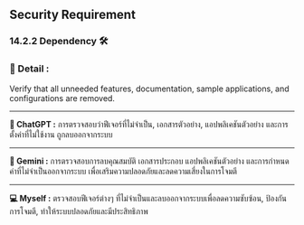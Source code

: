 ## Security Requirement 

### 14.2.2 Dependency 🛠️

### 📝 Detail :
Verify that all unneeded features, documentation, sample applications, and configurations are removed.

---

**🤖 ChatGPT :**
การตรวจสอบว่าฟีเจอร์ที่ไม่จำเป็น, เอกสารตัวอย่าง, แอปพลิเคชันตัวอย่าง และการตั้งค่าที่ไม่ใช้งาน ถูกลบออกจากระบบ

---

**🌟 Gemini :**
การตรวจสอบการลบคุณสมบัติ เอกสารประกอบ แอปพลิเคชันตัวอย่าง และการกำหนดค่าที่ไม่จำเป็นออกจากระบบ เพื่อเสริมความปลอดภัยและลดความเสี่ยงในการโจมตี

---

**💻 Myself :**
ตรวจสอบฟีเจอร์ต่างๆ ที่ไม่จำเป็นและลบออกจากระบบเพื่อลดความซับซ้อน, ป้องกันการโจมตี, ทำให้ระบบปลอดภัยและมีประสิทธิภาพ
